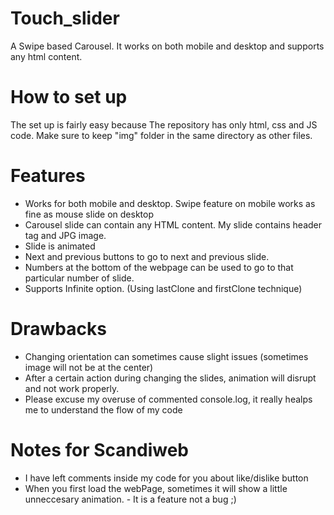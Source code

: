 # Touch_slider
A Swipe based Carousel. It works on both mobile and desktop and supports any html content.

# How to set up
The set up is fairly easy because The repository has only html, css and JS code. Make sure to keep "img" folder in the same directory as other files.

# Features
- Works for both mobile and desktop. Swipe feature on mobile works as fine as mouse slide on desktop
- Carousel slide can contain any HTML content. My slide contains header tag and JPG image.
- Slide is animated
- Next and previous buttons to go to next and previous slide.
- Numbers at the bottom of the webpage can be used to go to that particular number of slide.
- Supports Infinite option. (Using lastClone and firstClone technique)

# Drawbacks
- Changing orientation can sometimes cause slight issues (sometimes image will not be at the center)
- After a certain action during changing the slides, animation will disrupt and not work properly.
- Please excuse my overuse of commented console.log, it really healps me to understand the flow of my code

# Notes for Scandiweb
- I have left comments inside my code for you about like/dislike button
- When you first load the webPage, sometimes it will show a little unneccesary animation. - It is a feature not a bug ;) 
